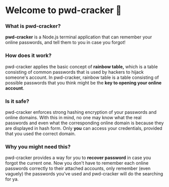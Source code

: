 # Welcome to pwd-cracker 👋
### What is pwd-cracker?
**pwd-cracker** is a Node.js terminal application that can remember your online passwords, and tell them to you in case you forgot!

### How does it work?
pwd-cracker applies the basic concept of **rainbow table,** which is a table consisting of common passwords that is used by hackers to hijack someone's account. In pwd-cracker, rainbow table is a table consisting of possible passwords that you think might be the **key to opening your online account**.

### Is it safe?
pwd-cracker enforces strong hashing encryption of your passwords and online domains. With this in mind, no one may know what the real passwords and even what the corresponding online domain is because they are displayed in hash form. Only **you** can access your credentials, provided that you used the correct domain.

### Why you might need this?
pwd-cracker provides a way for you to **recover password** in case you forgot the current one. Now you don't have to remember each online passwords correctly to their attached accounts, only remember (even vaguely) the passwords you've used and pwd-cracker will do the searching for ya.
